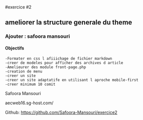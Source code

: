 
#exercice #2
## ameliorer la structure generale du theme
### Ajouter : safoora mansouri
#### Objectifs 
    -Formater en css l afiiichage de fichier markdown
    -creer de modeles pour afficher des archives d article
    -Amelieurer des module front-page.php
    -creation de menu
    -creer un site
    -creer un site adaptatife en utilisant l aproche mobile-first 
    -creer minimum 10 comit

Safoora Mansouri

aecweb16.sg-host.com/

Github:
https://github.com/Safoora-Mansouri/exercice2